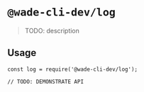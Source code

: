 # `@wade-cli-dev/log`

> TODO: description

## Usage

```
const log = require('@wade-cli-dev/log');

// TODO: DEMONSTRATE API
```
